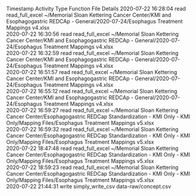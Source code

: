 Timestamp	Activity Type	Function	File	Details
2020-07-22 16:28:04	read	read_full_excel	~/Memorial Sloan Kettering Cancer Center/KMI and Esophagogastric REDCAp - General/2020-07-24/Esophagus Treatment Mappings v4.xlsx	
2020-07-22 16:30:56	read	read_full_excel	~/Memorial Sloan Kettering Cancer Center/KMI and Esophagogastric REDCAp - General/2020-07-24/Esophagus Treatment Mappings v4.xlsx	
2020-07-22 16:32:59	read	read_full_excel	~/Memorial Sloan Kettering Cancer Center/KMI and Esophagogastric REDCAp - General/2020-07-24/Esophagus Treatment Mappings v4.xlsx	
2020-07-22 16:51:57	read	read_full_excel	~/Memorial Sloan Kettering Cancer Center/KMI and Esophagogastric REDCAp - General/2020-07-24/Esophagus Treatment Mappings v4.xlsx	
2020-07-22 16:55:12	read	read_full_excel	~/Memorial Sloan Kettering Cancer Center/KMI and Esophagogastric REDCAp - General/2020-07-24/Esophagus Treatment Mappings v4.xlsx	
2020-07-22 16:59:27	read	read_full_excel	~/Memorial Sloan Kettering Cancer Center/Esophagogastric REDCap Standardization - KMI Only - KMI Only/Mapping Files/Esophagus Treatment Mappings v5.xlsx	
2020-07-22 16:59:32	read	read_full_excel	~/Memorial Sloan Kettering Cancer Center/Esophagogastric REDCap Standardization - KMI Only - KMI Only/Mapping Files/Esophagus Treatment Mappings v5.xlsx	
2020-07-22 18:47:48	read	read_full_excel	~/Memorial Sloan Kettering Cancer Center/Esophagogastric REDCap Standardization - KMI Only - KMI Only/Mapping Files/Esophagus Treatment Mappings v5.xlsx	
2020-07-22 18:59:23	read	read_full_excel	~/Memorial Sloan Kettering Cancer Center/Esophagogastric REDCap Standardization - KMI Only - KMI Only/Mapping Files/Esophagus Treatment Mappings v5.xlsx	
2020-07-22 21:44:31	write	simply_write_csv	data-raw/concept.csv	
